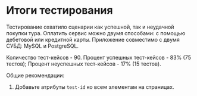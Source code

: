 # Итоги тестирования

Тестирование охватило сценарии как успешной, так и неудачной покупки тура.
Оплатить сервис можно двумя способами: с помощью дебетовой или кредитной карты.
Приложение совместимо с двумя СУБД: MySQL и PostgreSQL.

Количество тест-кейсов - 90.
Процент успешных тест-кейсов - 83% (75 тестов);
Процент неуспешных тест-кейсов - 17% (15 тестов).

Общие рекомендации:
1. Добавьте атрибуты `test-id` ко всем элементам на страницах.